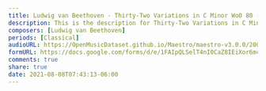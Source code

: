 ```yaml
---
title: Ludwig van Beethoven - Thirty-Two Variations in C Minor WoO 80 (7)
description: This is the description for Thirty-Two Variations in C Minor WoO 80 by Ludwig van Beethoven
composers: [Ludwig van Beethoven]
periods: [Classical]
audioURL: https://OpenMusicDataset.github.io/Maestro/maestro-v3.0.0/2008/MIDI-Unprocessed_03_R3_2008_01-03_ORIG_MID--AUDIO_03_R3_2008_wav--1.midi
formURL: https://docs.google.com/forms/d/e/1FAIpQLSelT4nI0CaZ8IEiXor6mcNQtkhaEzRGZuPI3HV77u9nYfUeSQ/viewform
comments: true
share: true
date: 2021-08-08T07:43:13-06:00
---
```

